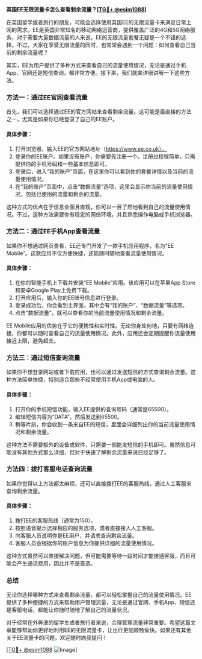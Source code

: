 **英国EE无限流量卡怎么查看剩余流量？[[TG💪+ @esim1088](https://t.me/s/esim1088)]**

在英国留学或者旅行的朋友，可能会选择使用英国EE的无限流量卡来满足日常上网的需求。EE是英国非常知名的移动网络运营商，提供覆盖广泛的4G和5G网络服务，对于需要大量数据流量的人来说，EE的无限流量套餐无疑是一个不错的选择。不过，大家在享受无限流量的同时，也常常会遇到一个问题：如何查看自己当前的剩余流量呢？

其实，EE为用户提供了多种方式来查看自己的流量使用情况，无论是通过手机App、官网还是短信查询，都非常方便。接下来，我们就来详细讲解一下这些方法。

### 方法一：通过EE官网查看流量

首先，我们可以选择通过EE的官方网站来查看剩余流量。这可能是最直接的方法之一，尤其是如果你已经登录了自己的EE账户。

#### 具体步骤：

1. 打开浏览器，输入EE的官方网站地址（https://www.ee.co.uk）。
2. 登录你的EE账户。如果没有账户，你需要先注册一个。注册过程很简单，只需提供你的手机号码和一些基本信息即可。
3. 登录后，进入“我的账户”页面，在这里你可以看到你的套餐详情以及当前的流量使用情况。
4. 在“我的账户”页面中，点击“数据流量”选项，这里会显示你当前的流量使用情况，包括已使用的流量和剩余的流量。

这种方式的优点在于信息全面且直观，你可以一目了然地看到自己的流量使用情况。不过，这种方法需要你有稳定的网络环境，并且熟悉操作电脑或手机浏览器。

### 方法二：通过EE手机App查看流量

如果你不想通过网页查看，EE还专门开发了一款手机应用程序，名为“EE Mobile”。这款应用不仅方便快捷，还能随时随地查看流量使用情况。

#### 具体步骤：

1. 在你的智能手机上下载并安装“EE Mobile”应用。该应用可以在苹果App Store和安卓Google Play上免费下载。
2. 打开应用后，输入你的EE账号信息进行登录。
3. 登录成功后，你会看到主界面，其中会有“我的账户”、“数据流量”等选项。
4. 点击“数据流量”，就可以查看你的当前流量使用情况和剩余流量。

EE Mobile应用的优势在于它的便携性和实时性。无论你身处何地，只要有网络连接，你都可以随时查看自己的流量使用情况。此外，应用还会定期提醒你流量使用接近上限，避免超支。

### 方法三：通过短信查询流量

如果你不想登录网站或者下载应用，也可以通过发送短信的方式查询剩余流量。这种方法简单快捷，特别适合那些不经常使用手机App或电脑的人。

#### 具体步骤：

1. 打开你的手机短信功能，输入EE提供的查询号码（通常是65500）。
2. 编辑短信内容为“DATA”，然后发送到65500。
3. 稍等片刻，你会收到一条来自EE的短信，里面会详细列出你的当前流量使用情况和剩余流量。

这种方法不需要额外的设备或软件，只需要一部能发短信的手机即可。虽然信息可能没有其他方式那么详细，但对于快速了解剩余流量来说已经足够了。

### 方法四：拨打客服电话查询流量

如果你觉得以上方法都太麻烦，还可以直接拨打EE的客服热线，通过人工客服来查询剩余流量。

#### 具体步骤：

1. 拨打EE的客服热线（通常为150）。
2. 按照语音提示选择相应的服务选项，或者直接接入人工客服。
3. 向客服人员说明你是EE用户，并请求查询剩余流量。
4. 客服人员会根据你的账户信息为你提供详细的流量使用情况。

这种方式虽然可以直接解决问题，但可能需要等待一段时间才能接通客服，而且可能会产生通话费用，因此并不是首选。

### 总结

无论你选择哪种方式来查看剩余流量，都可以轻松掌握自己的流量使用情况。EE提供了多种便捷的方式来帮助用户管理流量，无论是通过官网、手机App、短信还是客服电话，都能让你随时随地了解自己的流量状况。

对于经常在外奔波的留学生或者旅行者来说，合理管理流量非常重要。希望这篇文章能够帮助你更好地利用EE的无限流量卡，让出行更加顺畅愉快。如果还有其他关于EE流量卡的问题，欢迎随时向我提问！

[[TG💪+ @esim1088](https://t.me/s/esim1088) ![Image](https://i.postimg.cc/4NQfJmqS/Snipaste-2025-05-13-00-14-12.png)]